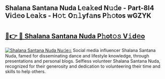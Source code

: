 ## Shalana Santana Nuda L𝚎a𝚔ed N𝚞𝚍e - Part-8I4 Vi𝚍𝚎o L𝚎a𝚔s - H𝚘𝚝 O𝚗𝚕yf𝚊ns P𝚑𝚘tos wGZYK

# <h2><a href="http://kf9a9l.oniu.top/?m=Shalana+Santana+Nuda">🔗👉 🔴 Shalana Santana Nuda P𝚑ot𝚘𝚜 V𝚒d𝚎o</a></h2>

[![Shalana Santana Nuda Nu𝚍e𝚜](https://i.imgur.com/0qMVB7G.gif)](http://kf9a9l.oniu.top/?m=Shalana+Santana+Nuda)
Social media influencer Shalana Santana Nuda, famed for disseminating dance and lifestyle knowledge, through presentations and personal blogs. Selfless volunteer Shalana Santana Nuda, recognized for their generosity and dedication to volunteering their time and skills to help others.  
